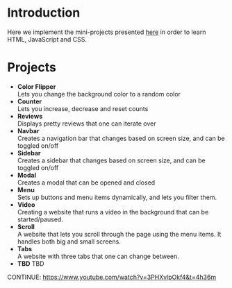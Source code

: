 # Introduction
Here we implement the mini-projects presented [here](https://www.youtube.com/watch?v=3PHXvlpOkf4) in order to learn HTML, JavaScript and CSS.

# Projects

* **Color Flipper**  
  Lets you change the background color to a random color
* **Counter**  
  Lets you increase, decrease and reset counts
* **Reviews**  
  Displays pretty reviews that one can iterate over
* **Navbar**  
  Creates a navigation bar that changes based on screen size, and can be toggled on/off
* **Sidebar**  
  Creates a sidebar that changes based on screen size, and can be toggled on/off
* **Modal**  
  Creates a modal that can be opened and closed
* **Menu**  
  Sets up buttons and menu items dynamically, and lets you filter them.
* **Video**  
  Creating a website that runs a video in the background that can be started/paused.
* **Scroll**    
  A website that lets you scroll through the page using the menu items. It handles both big and small screens.
* **Tabs**  
  A website with three tabs that one can change between.
* **TBD**
  TBD

CONTINUE: https://www.youtube.com/watch?v=3PHXvlpOkf4&t=4h36m
  